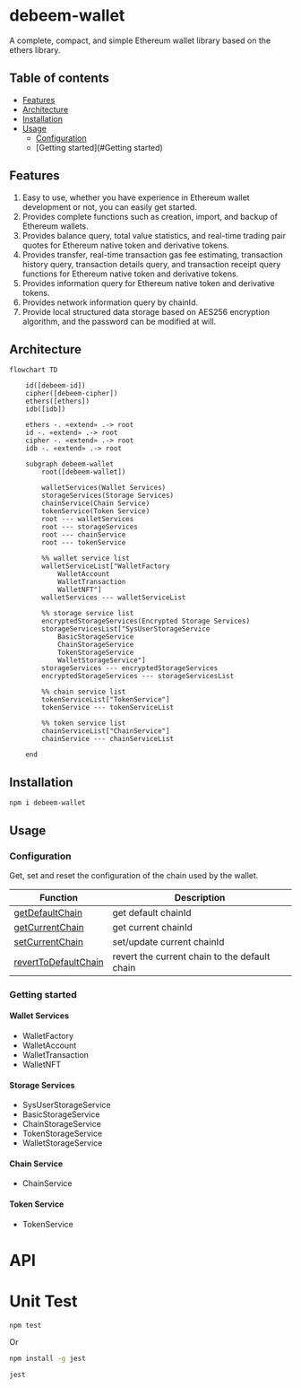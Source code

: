 # debeem-wallet

A complete, compact, and simple Ethereum wallet library based on the ethers library.

## Table of contents
- [Features](#Features)
- [Architecture](#Architecture)
- [Installation](#Installation)
- [Usage](#Usage)
  - [Configuration](#Configuration)
  - [Getting started](#Getting started)



## Features

1. Easy to use, whether you have experience in Ethereum wallet development or not, you can easily get started.
1. Provides complete functions such as creation, import, and backup of Ethereum wallets.
1. Provides balance query, total value statistics, and real-time trading pair quotes for Ethereum native token and derivative tokens.
1. Provides transfer, real-time transaction gas fee estimating, transaction history query, transaction details query, and transaction receipt query functions for Ethereum native token and derivative tokens.
1. Provides information query for Ethereum native token and derivative tokens.
1. Provides network information query by chainId.
1. Provide local structured data storage based on AES256 encryption algorithm, and the password can be modified at will.


## Architecture

```mermaid
flowchart TD

    id([debeem-id])
    cipher([debeem-cipher])
    ethers([ethers])
    idb([idb])

    ethers -. «extend» .-> root
    id -. «extend» .-> root
    cipher -. «extend» .-> root
    idb -. «extend» .-> root

    subgraph debeem-wallet
        root([debeem-wallet])

        walletServices(Wallet Services)
        storageServices(Storage Services)
        chainService(Chain Service)
        tokenService(Token Service)
        root --- walletServices
        root --- storageServices
        root --- chainService
        root --- tokenService

        %% wallet service list
        walletServiceList["WalletFactory
            WalletAccount
            WalletTransaction
            WalletNFT"]
        walletServices --- walletServiceList

        %% storage service list
        encryptedStorageServices(Encrypted Storage Services)
        storageServicesList["SysUserStorageService
            BasicStorageService
            ChainStorageService
            TokenStorageService
            WalletStorageService"]
        storageServices --- encryptedStorageServices
        encryptedStorageServices --- storageServicesList

        %% chain service list
        tokenServiceList["TokenService"]
        tokenService --- tokenServiceList

        %% token service list
        chainServiceList["ChainService"]
        chainService --- chainServiceList

    end
```

## Installation
```
npm i debeem-wallet
```

## Usage
### Configuration
Get, set and reset the configuration of the chain used by the wallet.

| Function                                                 | Description                                   |
|----------------------------------------------------------|-----------------------------------------------|
| [getDefaultChain](config.md#getDefaultChain())           | get default chainId                           |
| [getCurrentChain](config.md#getCurrentChain())           | get current chainId                           |
| [setCurrentChain](config.md#setCurrentChain())           | set/update current chainId                    |
| [revertToDefaultChain](config.md#revertToDefaultChain()) | revert the current chain to the default chain |


### Getting started

#### Wallet Services
  - WalletFactory
  - WalletAccount
  - WalletTransaction
  - WalletNFT

#### Storage Services
  - SysUserStorageService
  - BasicStorageService
  - ChainStorageService
  - TokenStorageService
  - WalletStorageService

#### Chain Service
  - ChainService

#### Token Service
  - TokenService







# API



# Unit Test

```
npm test
```
Or

```bash
npm install -g jest

jest
```

